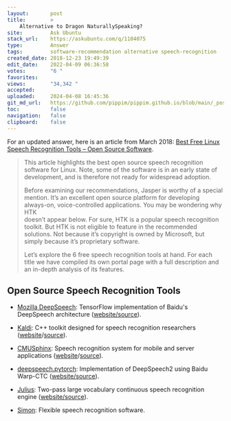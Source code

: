```yaml
---
layout:       post
title:        >
    Alternative to Dragon NaturallySpeaking?
site:         Ask Ubuntu
stack_url:    https://askubuntu.com/q/1104075
type:         Answer
tags:         software-recommendation alternative speech-recognition
created_date: 2018-12-23 19:49:39
edit_date:    2022-04-09 06:36:58
votes:        "6 "
favorites:    
views:        "34,342 "
accepted:     
uploaded:     2024-04-08 16:45:36
git_md_url:   https://github.com/pippim/pippim.github.io/blob/main/_posts/2018/2018-12-23-Alternative-to-Dragon-NaturallySpeaking_.md
toc:          false
navigation:   false
clipboard:    false
---
```


For an updated answer, here is an article from March 2018: [Best Free Linux Speech Recognition Tools – Open Source Software][1].

> This article highlights the best open source speech recognition  
> software for Linux. Note, some of the software is in an early state of  
> development, and is therefore not ready for widespread adoption.  
>   
> Before examining our recommendations, Jasper is worthy of a special  
> mention. It’s an excellent open source platform for developing  
> always-on, voice-controlled applications. You may be wondering why HTK  
> doesn’t appear below. For sure, HTK is a popular speech recognition  
> toolkit. But HTK is not eligible to feature in the recommended  
> solutions. Not because it’s copyright is owned by Microsoft, but  
> simply because it’s proprietary software.  
>   
> Let’s explore the 6 free speech recognition tools at hand. For each  
> title we have compiled its own portal page with a full description and  
> an in-depth analysis of its features.  

## Open Source Speech Recognition Tools

- [Mozilla DeepSpeech][2]: TensorFlow implementation of Baidu's DeepSpeech architecture ([website/source][3]).
- [Kaldi][12]: C++ toolkit designed for speech recognition researchers ([website][13]/[source][14]).
- [CMUSphinx][7]: Speech recognition system for mobile and server applications ([website][8]/[source][9]).
- [deepspeech.pytorch][10]: Implementation of DeepSpeech2 using Baidu Warp-CTC ([website/source][11]).
- [Julius][4]: Two-pass large vocabulary continuous speech recognition engine ([website/source][5]).
- [Simon][6]: Flexible speech recognition software.


  [1]: https://www.linuxlinks.com/best-free-linux-speech-recognition-tools-open-source-software/
  [2]: https://www.linuxlinks.com/deepspeech-tensorflow-implementation-baidus-deepspeech-architecture/
  [3]: https://github.com/mozilla/DeepSpeech
  [4]: https://www.linuxlinks.com/Julius/
  [5]: https://github.com/julius-speech/julius
  [6]: https://www.linuxlinks.com/Simon/
  [7]: https://www.linuxlinks.com/cmusphinx-open-source-speech-recognition-system-for-mobile-and-server-applications/
  [8]: https://cmusphinx.github.io/
  [9]: https://github.com/cmusphinx/pocketsphinx
  [10]: https://www.linuxlinks.com/deepspeech-pytorch-implementation-of-deepspeech2-using-baidu-warp-ctc/
  [11]: https://github.com/SeanNaren/deepspeech.pytorch
  [12]: https://www.linuxlinks.com/kaldi-speech-recognition-toolkit-designed-for-speech-recognition-researchers/
  [13]: https://kaldi-asr.org/
  [14]: https://github.com/kaldi-asr/kaldi

